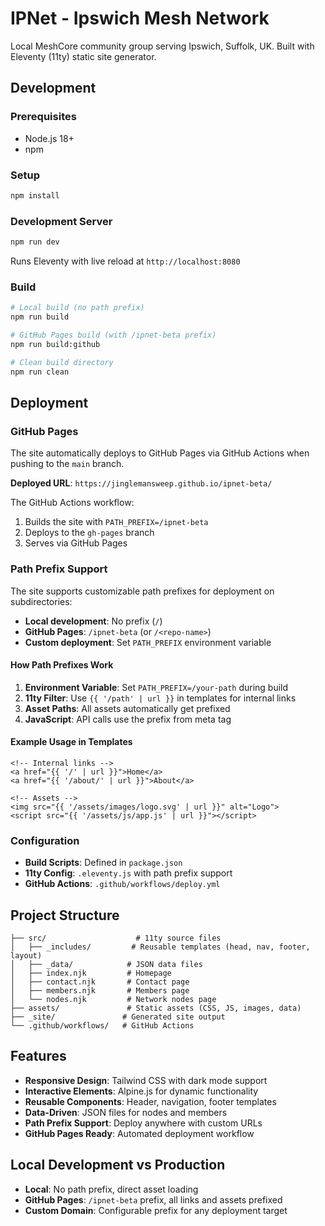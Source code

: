 # IPNet - Ipswich Mesh Network

Local MeshCore community group serving Ipswich, Suffolk, UK. Built with Eleventy (11ty) static site generator.

## Development

### Prerequisites
- Node.js 18+
- npm

### Setup
```bash
npm install
```

### Development Server
```bash
npm run dev
```
Runs Eleventy with live reload at `http://localhost:8080`

### Build
```bash
# Local build (no path prefix)
npm run build

# GitHub Pages build (with /ipnet-beta prefix)
npm run build:github

# Clean build directory
npm run clean
```

## Deployment

### GitHub Pages
The site automatically deploys to GitHub Pages via GitHub Actions when pushing to the `main` branch.

**Deployed URL**: `https://jinglemansweep.github.io/ipnet-beta/`

The GitHub Actions workflow:
1. Builds the site with `PATH_PREFIX=/ipnet-beta`
2. Deploys to the `gh-pages` branch
3. Serves via GitHub Pages

### Path Prefix Support
The site supports customizable path prefixes for deployment on subdirectories:

- **Local development**: No prefix (`/`)
- **GitHub Pages**: `/ipnet-beta` (or `/<repo-name>`)
- **Custom deployment**: Set `PATH_PREFIX` environment variable

#### How Path Prefixes Work
1. **Environment Variable**: Set `PATH_PREFIX=/your-path` during build
2. **11ty Filter**: Use `{{ '/path' | url }}` in templates for internal links
3. **Asset Paths**: All assets automatically get prefixed
4. **JavaScript**: API calls use the prefix from meta tag

#### Example Usage in Templates
```njk
<!-- Internal links -->
<a href="{{ '/' | url }}">Home</a>
<a href="{{ '/about/' | url }}">About</a>

<!-- Assets -->
<img src="{{ '/assets/images/logo.svg' | url }}" alt="Logo">
<script src="{{ '/assets/js/app.js' | url }}"></script>
```

### Configuration
- **Build Scripts**: Defined in `package.json`
- **11ty Config**: `.eleventy.js` with path prefix support
- **GitHub Actions**: `.github/workflows/deploy.yml`

## Project Structure
```
├── src/                    # 11ty source files
│   ├── _includes/         # Reusable templates (head, nav, footer, layout)
│   ├── _data/            # JSON data files
│   ├── index.njk         # Homepage
│   ├── contact.njk       # Contact page
│   ├── members.njk       # Members page
│   └── nodes.njk         # Network nodes page
├── assets/               # Static assets (CSS, JS, images, data)
├── _site/               # Generated site output
└── .github/workflows/   # GitHub Actions
```

## Features
- **Responsive Design**: Tailwind CSS with dark mode support
- **Interactive Elements**: Alpine.js for dynamic functionality
- **Reusable Components**: Header, navigation, footer templates
- **Data-Driven**: JSON files for nodes and members
- **Path Prefix Support**: Deploy anywhere with custom URLs
- **GitHub Pages Ready**: Automated deployment workflow

## Local Development vs Production
- **Local**: No path prefix, direct asset loading
- **GitHub Pages**: `/ipnet-beta` prefix, all links and assets prefixed
- **Custom Domain**: Configurable prefix for any deployment target
